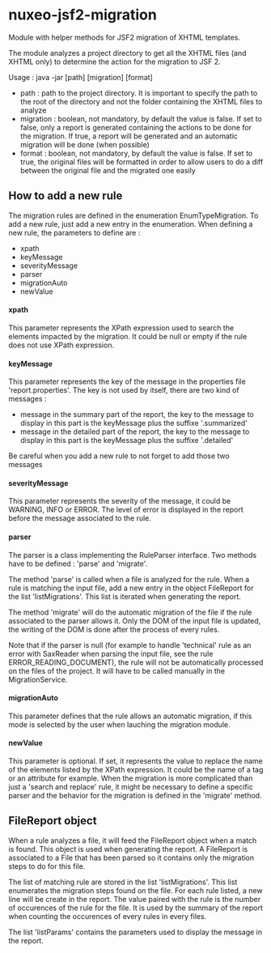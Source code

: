 nuxeo-jsf2-migration
====================

Module with helper methods for JSF2 migration of XHTML templates.

The module analyzes a project directory to get all the XHTML files (and XHTML only) to determine the action for the migration to JSF 2.

Usage : java -jar \[path\] \[migration\] \[format\]

 + path : path to the project directory. It is important to specify the path to the root of the directory and not the folder containing the XHTML files to analyze
 + migration : boolean, not mandatory, by default the value is false. If set to false, only a report is generated containing the actions to be done for the migration. If true, a report will be generated and an automatic migration will be done (when possible)
 + format : boolean, not mandatory, by default the value is false. If set to true, the original files will be formatted in order to allow users to do a diff between the original file and the migrated one easily

## How to add a new rule

The migration rules are defined in the enumeration EnumTypeMigration. To add a new rule, just add a new entry in the enumeration.
When defining a new rule, the parameters to define are :
+ xpath
+ keyMessage
+ severityMessage
+ parser
+ migrationAuto
+ newValue

#### xpath

This parameter represents the XPath expression used to search the elements impacted by the migration. It could be null or empty if the rule does not use XPath expression.

#### keyMessage

This parameter represents the key of the message in the properties file 'report.properties'. The key is not used by itself, there are two kind of messages :

- message in the summary part of the report, the key to the message to display in this part is the keyMessage plus the suffixe '.summarized'
- message in the detailed part of the report, the key to the message to display in this part is the keyMessage plus the suffixe '.detailed'

Be careful when you add a new rule to not forget to add those two messages

#### severityMessage

This parameter represents the severity of the message, it could be WARNING, INFO or ERROR. The level of error is displayed in the report before the message associated to the rule.

#### parser

The parser is a class implementing the RuleParser interface. Two methods have to be defined : 'parse' and 'migrate'.

The method 'parse' is called when a file is analyzed for the rule. When a rule is matching the input file, add a new entry in the object FileReport for the list 'listMigrations'. This list is iterated when generating the report.

The method 'migrate' will do the automatic migration of the file if the rule associated to the parser allows it. Only the DOM of the input file is updated, the writing of the DOM is done after the process of every rules.

Note that if the parser is null (for example to handle 'technical' rule as an error with SaxReader when parsing the input file, see the rule ERROR\_READING\_DOCUMENT), the rule will not be automatically processed on the files of the project. It will have to be called manually in the MigrationService.

#### migrationAuto

This parameter defines that the rule allows an automatic migration, if this mode is selected by the user when lauching the migration module.

#### newValue

This parameter is optional. If set, it represents the value to replace the name of the elements listed by the XPath expression. It could be the name of a tag or an attribute for example. When the migration is more complicated than just a 'search and replace' rule, it might be necessary to define a specific parser and the behavior for the migration is defined in the 'migrate' method.

## FileReport object

When a rule analyzes a file, it will feed the FileReport object when a match is found. This object is used when generating the report. A FileReport is associated to a File that has been parsed so it contains only the migration steps to do for this file.

The list of matching rule are stored in the list 'listMigrations'. This list enumerates the migration steps found on the file. For each rule listed, a new line will be create in the report. The value paired with the rule is the number of occurences of the rule for the file. It is used by the summary of the report when counting the occurences of every rules in every files.

The list 'listParams' contains the parameters used to display the message in the report.
